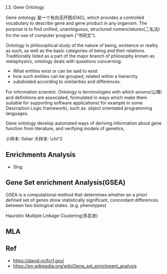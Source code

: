 13. Gene Ontology

Gene ontology 是一个有向无环图(DAG), which provides a controlled vocabulary 
to describe gene and gene product in any organism. The purpose is to find 
unified, unambiguous, structured nomenclatures(二名法) fro the use of computer 
program.(“书同文”).

Ontology is philosophical study of the nature of being, existence or reality 
as such, as well as the basic categories of being and their relations. 
Traditionally listed as a part of the major branch of philosophy known as 
metaphysics, ontology deals with questions concerning:

- What entities exist or can be said to exist
- how such entities can be grouped, related within a hierarchy
- subdivided according to similarities and differences.

For information scientist. Ontology is terminologies with which axioms(公理) 
and definitions are associated, formulated in ways which make them suitable for
supporting software applications( for example in some Description Logic framework), such as: object orientated programming languages.

Gene ontology develop automated ways of deriving information about gene 
function from literature, and verifying models of genetics, 	


小样本: fisher
大样本: \chi^2
## Enrichments Analysis

+ Sing

##  Gene Set enrichment Analysis(GSEA)

GSEA is a computational method that determines whether an a priori defined set of genes show statistically significant, concordant differences between two biological states. (e.g. phenotypes)

Hauristic Multiple Linkage Clustering(多启发)

## MLA

## Ref

+ https://david.ncifcrf.gov/
+ https://en.wikipedia.org/wiki/Gene_set_enrichment_analysis

